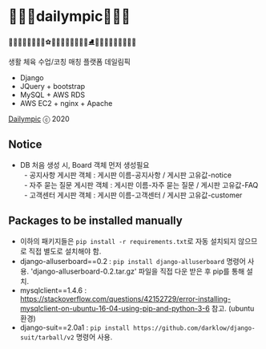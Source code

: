 # 🥇🥈🥉dailympic🥉🥈🥇

🏌️‍♀️🏄‍♂️🏊‍♂️🚴‍♀️⚽🏀🏐🏈🏉🎱🎳🥌⛳⛸🤿🛶🎿🏒🥍🏓🏸🥋🥊

생활 체육 수업/코칭 매칭 플랫폼 데일림픽

- Django
- JQuery + bootstrap
- MySQL + AWS RDS
- AWS EC2 + nginx + Apache

[Dailympic](http://dailympic.com) ⓒ 2020

## Notice
- DB 처음 생성 시, Board 객체 먼저 생성필요
<br>&nbsp;&nbsp;- 공지사항 게시판 객체 : 게시판 이름-공지사항 / 게시판 고유값-notice
<br>&nbsp;&nbsp;- 자주 묻는 질문 게시판 객체 :
게시판 이름-자주 묻는 질문 / 게시판 고유값-FAQ
<br>&nbsp;&nbsp;- 고객센터 게시판 객체 : 게시판 이름-고객센터 / 게시판 고유값-customer

## Packages to be installed manually
- 이하의 패키지들은 `pip install -r requirements.txt`로 자동 설치되지 않으므로 직접 별도로 설치해야 함.
- django-alluserboard==0.2 : `pip install django-alluserboard` 명령어 사용. 'django-alluserboard-0.2.tar.gz' 파일을 직접 다운 받은 후 pip를 통해 설치. 
- mysqlclient==1.4.6 : https://stackoverflow.com/questions/42152729/error-installing-mysqlclient-on-ubuntu-16-04-using-pip-and-python-3-6 참고. (ubuntu 환경)
- django-suit==2.0a1 : `pip install https://github.com/darklow/django-suit/tarball/v2` 명령어 사용.